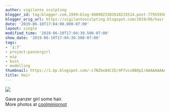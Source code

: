 ```yaml
---
author: vigilante sculpting
blogger_id: tag:blogger.com,1999:blog-4609023303516215514.post-7795593853095077939
blogger_orig_url: https://vigilantesculpting.blogspot.com/2019/06/hair.html
date: '2019-06-10T17:04:00.000-07:00'
layout: single
modified_time: '2019-06-10T17:04:39.500-07:00'
show_date: '2019-06-10T17:04:39.500-07:00'
tags:
- '1:7'
- project:panzergirl
- wip
- bust
- modelling
thumbnail: https://1.bp.blogspot.com/-c7NZbxQ4CIE/XP7vcu0BOpI/AAAAAAAAAV0/TFfIF_CASgMSR-6oD4Jy3CXlpZbxA7kZwCLcBGAs/s320-c/newhair.jpg
title: Hair
---
```

![](https://1.bp.blogspot.com/-c7NZbxQ4CIE/XP7vcu0BOpI/AAAAAAAAAV0/TFfIF_CASgMSR-6oD4Jy3CXlpZbxA7kZwCLcBGAs/s1600/newhair.jpg)

Gave panzer girl some hair.  
More photos at
[coolminiornot](http://www.coolminiornot.com/forums/showthread.php?67252-gorb-s-paint-amp-putty-pony-show&p=882976&viewfull=1#post882976)  
